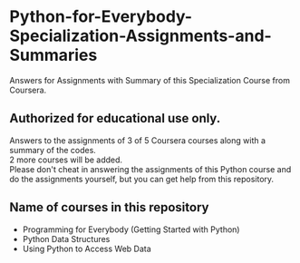 # Python-for-Everybody-Specialization-Assignments-and-Summaries
Answers for Assignments with Summary of this Specialization Course from Coursera.

## Authorized for educational use only.
Answers to the assignments of 3 of 5 Coursera courses along with a summary of the codes.<br>
2 more courses will be added.<br>
Please don't cheat in answering the assignments of this Python course and do the assignments yourself, but you can get help from this repository.<br>

## Name of courses in this repository
- Programming for Everybody (Getting Started with Python)
- Python Data Structures
- Using Python to Access Web Data
